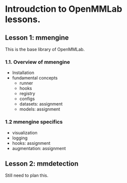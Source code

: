 # Introudction to OpenMMLab lessons. 


## Lesson 1: mmengine
This is the base library of OpenMMLab. 

### 1.1. Overview of mmengine
  - Installation
  - fundamental concepts 
    - runner
    - hooks
    - registry
    - configs
    - datasets: assignment
    - models: assignment

### 1.2 mmengine specifics
  - visualization
  - logging
  - hooks: assignment
  - augmentation: assignment

## Lesson 2: mmdetection
Still need to plan this. 


